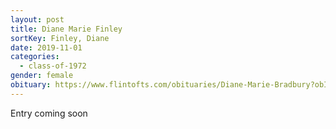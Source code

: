 ```yaml
---
layout: post
title: Diane Marie Finley
sortKey: Finley, Diane
date: 2019-11-01
categories:
  - class-of-1972
gender: female
obituary: https://www.flintofts.com/obituaries/Diane-Marie-Bradbury?obId=8842338
---
```

E﻿ntry coming soon